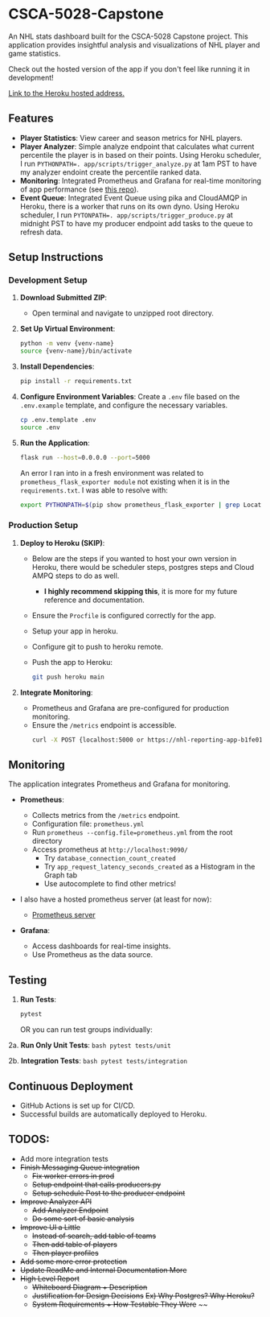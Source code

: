 # CSCA-5028-Capstone

An NHL stats dashboard built for the CSCA-5028 Capstone project. This application provides insightful analysis and visualizations of NHL player and game statistics.

Check out the hosted version of the app if you don't feel like running it in development!

[Link to the Heroku hosted address.](https://nhl-reporting-app-b1fe017be8db.herokuapp.com/)

## Features

- **Player Statistics**: View career and season metrics for NHL players.
- **Player Analyzer**: Simple analyze endpoint that calculates what current percentile the player is in based on their points. Using Heroku scheduler, I run `PYTHONPATH=. app/scripts/trigger_analyze.py` at 1am PST to have my analyzer endoint create the percentile ranked data.
- **Monitoring**: Integrated Prometheus and Grafana for real-time monitoring of app performance (see [this repo](https://github.com/RescuedBuffalo/nhl-reporting-prometheus)).
- **Event Queue**: Integrated Event Queue using pika and CloudAMQP in Heroku, there is a worker that runs on its own dyno. Using Heroku scheduler, I run `PYTONPATH=. app/scripts/trigger_produce.py` at midnight PST to have my producer endpoint add tasks to the queue to refresh data.

## Setup Instructions

### Development Setup

1. **Download Submitted ZIP**:
    - Open terminal and navigate to unzipped root directory.

2. **Set Up Virtual Environment**:
    ```bash
    python -m venv {venv-name}
    source {venv-name}/bin/activate
    ```

3. **Install Dependencies**:
    ```bash
    pip install -r requirements.txt
    ```

4. **Configure Environment Variables**:
    Create a `.env` file based on the `.env.example` template, and configure the necessary variables.
    ```bash
    cp .env.template .env
    source .env
    ```

5. **Run the Application**:
    ```bash
    flask run --host=0.0.0.0 --port=5000
    ```

    An error I ran into in a fresh environment was related to `prometheus_flask_exporter module` not existing when it is in the `requirements.txt`. I was able to resolve with:
    ```bash
    export PYTHONPATH=$(pip show prometheus_flask_exporter | grep Location | awk '{print $2}')
    ```

### Production Setup

1. **Deploy to Heroku (SKIP)**:
    - Below are the steps if you wanted to host your own version in Heroku, there would be scheduler steps, postgres steps and Cloud AMPQ steps to do as well.
        - **I highly recommend skipping this**, it is more for my future reference and documentation.


    - Ensure the `Procfile` is configured correctly for the app.
    - Setup your app in heroku.
    - Configure git to push to heroku remote.
    - Push the app to Heroku:
      ```bash
      git push heroku main
      ```

2. **Integrate Monitoring**:
    - Prometheus and Grafana are pre-configured for production monitoring.
    - Ensure the `/metrics` endpoint is accessible.
      ```bash
      curl -X POST {localhost:5000 or https://nhl-reporting-app-b1fe017be8db.herokuapp.com/}/metrics
      ```

## Monitoring

The application integrates Prometheus and Grafana for monitoring.

- **Prometheus**:
  - Collects metrics from the `/metrics` endpoint.
  - Configuration file: `prometheus.yml`
  - Run `prometheus --config.file=prometheus.yml` from the root directory
  - Access prometheus at `http://localhost:9090/`
    - Try `database_connection_count_created`
    - Try `app_request_latency_seconds_created` as a Histogram in the Graph tab
    - Use autocomplete to find other metrics!
- I also have a hosted prometheus server (at least for now):
    - [Prometheus server](https://nhl-reporting-prometheus-e58e22902675.herokuapp.com/graph)

- **Grafana**:
  - Access dashboards for real-time insights.
  - Use Prometheus as the data source.

## Testing

1. **Run Tests**:
    ```bash
    pytest
    ```
    OR you can run test groups individually:

2a. **Run Only Unit Tests**:
    ```bash
    pytest tests/unit
    ```

2b. **Integration Tests**:
    ```bash
    pytest tests/integration
    ```


## Continuous Deployment

- GitHub Actions is set up for CI/CD.
- Successful builds are automatically deployed to Heroku.

## TODOS:
- Add more integration tests
- ~~Finish Messaging Queue integration~~
    - ~~Fix worker errors in prod~~
    - ~~Setup endpoint that calls producers.py~~
    - ~~Setup schedule Post to the producer endpoint~~
- ~~Improve Analyzer API~~
    - ~~Add Analyzer Endpoint~~
    - ~~Do some sort of basic analysis~~
- ~~Improve UI a Little~~
    - ~~Instead of search, add table of teams~~
    - ~~Then add table of players~~
    - ~~Then player profiles~~
- ~~Add some more error protection~~
- ~~Update ReadMe and Internal Documentation More~~
- ~~High Level Report~~
    - ~~Whiteboard Diagram + Description~~
    - ~~Justification for Design Decisions~~
        ~~Ex) Why Postgres? Why Heroku?~~
    - ~~System Requirements + How Testable They Were~~
~~